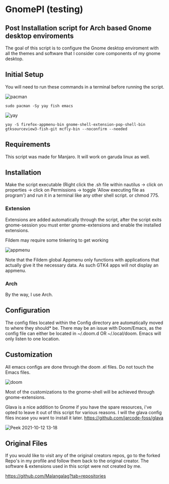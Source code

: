 # GnomePI (testing)

## Post Installation script for Arch based Gnome desktop enviroments
The goal of this script is to configure the Gnome desktop enviroment with all the themes and software that I consider core components of my gnome desktop.

## Initial Setup
You will need to run these commands in a terminal before running the script.

![pacman](https://user-images.githubusercontent.com/20939357/137064208-1b1c06f6-c0b7-4b38-a7e8-4c167683013f.jpg)


```
sudo pacman -Sy yay fish emacs

```
![yay](https://user-images.githubusercontent.com/20939357/137063617-ed2974d1-242a-41dc-896a-5cac6e4d8c09.jpg)

```
yay -S firefox-appmenu-bin gnome-shell-extension-pop-shell-bin gtksourceview3-fish-git mcfly-bin --noconfirm --needed
```


## Requirements
This script was made for Manjaro. It will work on garuda linux as well.

## Installation
Make the script executable (Right click the .sh file within nautilus -> click on properties -> click on Permissions -> toggle 'Allow executing file as program') and run it in a terminal like any other shell script.
or chmod 775. 

### Extension
Extensions are added automatically through the script, after the script exits gnome-session you must enter gnome-extensions and enable the installed extensions.

Fildem may require some tinkering to get working

![appmenu](https://user-images.githubusercontent.com/20939357/137024804-3e7fc617-4858-4b1b-a18e-5ee78731abaa.jpg)

Note that the Fildem global Appmenu only functions with applications that actually give it the necessary data. As such GTK4 apps will not display an appmenu.

### Arch
By the way, I use Arch.


## Configuration
The config files located within the Config directory are automatically moved to where they should* be. There may be an issue with Doom/Emacs, as the config file can either be located in ~/.doom.d OR ~/.local/doom. Emacs will only listen to one location. 


## Customization
All emacs configs are done through the doom .el files. Do not touch the Emacs files. 

![doom](https://user-images.githubusercontent.com/20939357/137025685-2cebd9fe-7535-4356-bb93-e06421150701.jpg)



Most of the customizations to the gnome-shell will be achieved through gnome-extensions. 



Glava is a nice addition to Gnome if you have the spare resources, i've opted to leave it out of this script for various reasons.
I will the glava config files incase you want to install it later. https://github.com/jarcode-foss/glava

![Peek 2021-10-12 13-18](https://user-images.githubusercontent.com/20939357/137024232-cf9ce954-e3c7-47a3-8ce5-7072e0181f51.gif)


## Original Files
If you would like to visit any of the original creators repos, go to the forked Repo's in my profile and follow them back to the original creator.
The software & extensions used in this script were not created by me.

https://github.com/Malangalag?tab=repositories
